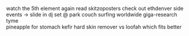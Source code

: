 watch the 5th element again
read skitzoposters
check out ethdenver side events -> slide in dj set @ park
couch surfing worldwide giga-research tyme\
pineapple for stomach
kefir
hard skin remover vs loofah which fits better
